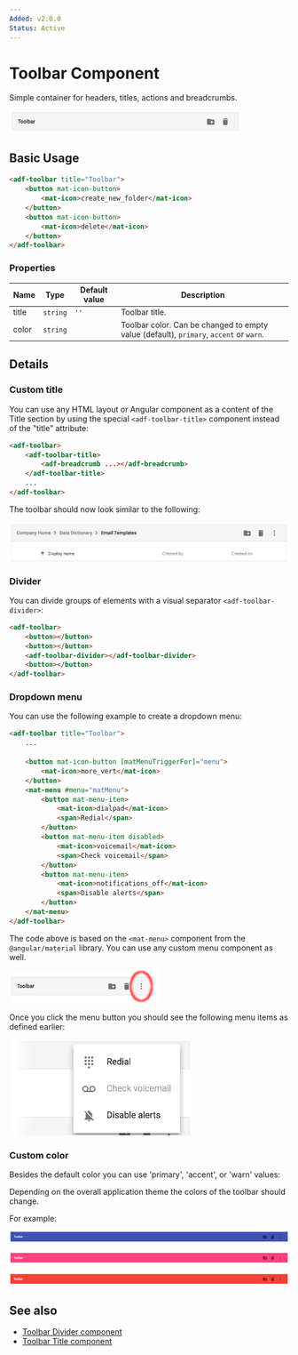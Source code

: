 ```yaml
---
Added: v2.0.0
Status: Active
---
```

# Toolbar Component

Simple container for headers, titles, actions and breadcrumbs.

![](docassets/images/adf-toolbar-01.png)

## Basic Usage

```html
<adf-toolbar title="Toolbar">
    <button mat-icon-button>
        <mat-icon>create_new_folder</mat-icon>
    </button>
    <button mat-icon-button>
        <mat-icon>delete</mat-icon>
    </button>
</adf-toolbar>
```

### Properties

| Name | Type | Default value | Description |
| ---- | ---- | ------------- | ----------- |
| title | `string` | `''` | Toolbar title.  |
| color | `string` |  | Toolbar color. Can be changed to empty value (default), `primary`, `accent` or `warn`.  |

## Details

### Custom title

You can use any HTML layout or Angular component as a content of the Title section by using the special `<adf-toolbar-title>` component instead of the "title" attribute:

```html
<adf-toolbar>
    <adf-toolbar-title>
        <adf-breadcrumb ...></adf-breadcrumb>
    </adf-toolbar-title>
    ...
</adf-toolbar>
```

The toolbar should now look similar to the following:

![](docassets/images/adf-toolbar-02.png)

### Divider

You can divide groups of elements with a visual separator `<adf-toolbar-divider>`:

```html
<adf-toolbar>
    <button></button>
    <button></button>
    <adf-toolbar-divider></adf-toolbar-divider>
    <button></button>
</adf-toolbar>
```

### Dropdown menu

You can use the following example to create a dropdown menu:

```html
<adf-toolbar title="Toolbar">
    ...

    <button mat-icon-button [matMenuTriggerFor]="menu">
        <mat-icon>more_vert</mat-icon>
    </button>
    <mat-menu #menu="matMenu">
        <button mat-menu-item>
            <mat-icon>dialpad</mat-icon>
            <span>Redial</span>
        </button>
        <button mat-menu-item disabled>
            <mat-icon>voicemail</mat-icon>
            <span>Check voicemail</span>
        </button>
        <button mat-menu-item>
            <mat-icon>notifications_off</mat-icon>
            <span>Disable alerts</span>
        </button>
    </mat-menu>
</adf-toolbar>
```

The code above is based on the `<mat-menu>` component from the `@angular/material` library. You can use any custom menu component as well.

![](docassets/images/adf-toolbar-03.png)

Once you click the menu button you should see the following menu items as defined earlier:

![](docassets/images/adf-toolbar-04.png)

### Custom color

Besides the default color you can use 'primary', 'accent', or 'warn' values:

Depending on the overall application theme the colors of the toolbar should change.

For example:

![](docassets/images/adf-toolbar-05.png)

![](docassets/images/adf-toolbar-06.png)

![](docassets/images/adf-toolbar-07.png)

## See also

-   [Toolbar Divider component](toolbar-divider.component.md)
-   [Toolbar Title component](toolbar-title.component.md)
